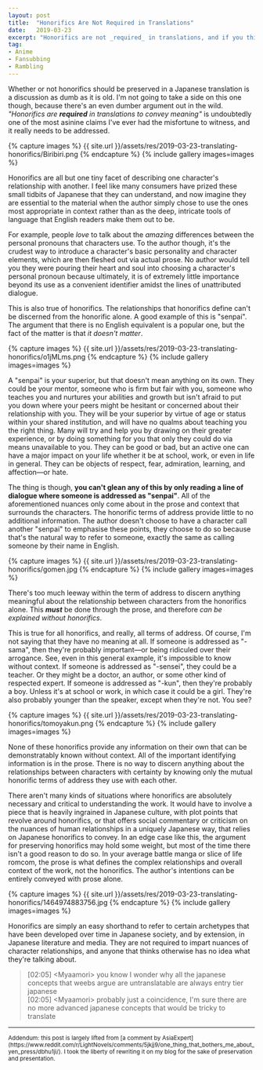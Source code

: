 ```yaml
---
layout: post
title:  "Honorifics Are Not Required in Translations"
date:   2019-03-23
excerpt: "Honorifics are not _required_ in translations, and if you think they are then you don't know what you're talking about."
tag:
- Anime
- Fansubbing
- Rambling
---
```


Whether or not honorifics should be preserved in a Japanese translation is a discussion as dumb as it is old. I'm not going to take a side on this one though, because there's an even dumber argument out in the wild. _"Honorifics are __required__ in translations to convey meaning"_ is undoubtedly one of the most asinine claims I've ever had the misfortune to witness, and it really needs to be addressed.

{% capture images %}
    {{ site.url }}/assets/res/2019-03-23-translating-honorifics/Biribiri.png
{% endcapture %}
{% include gallery images=images %}

Honorifics are all but one tiny facet of describing one character's relationship with another. I feel like many consumers have prized these small tidbits of Japanese that they can understand, and now imagine they are essential to the material when the author simply chose to use the ones most appropriate in context rather than as the deep, intricate tools of language that English readers make them out to be.

For example, people _love_ to talk about the _amazing_ differences between the personal pronouns that characters use. To the author though, it's the crudest way to introduce a character's basic personality and character elements, which are then fleshed out via actual prose. No author would tell you they were pouring their heart and soul into choosing a character's personal pronoun because ultimately, it is of extremely little importance beyond its use as a convenient identifier amidst the lines of unattributed dialogue.

This is also true of honorifics. The relationships that honorifics define can't be discerned from the honorific alone. A good example of this is "senpai". The argument that there is no English equivalent is a popular one, but the fact of the matter is that _it doesn't matter_.

{% capture images %}
    {{ site.url }}/assets/res/2019-03-23-translating-honorifics/o1jMLms.png
{% endcapture %}
{% include gallery images=images %}

A "senpai" is your superior, but that doesn't mean anything on its own. They could be your mentor, someone who is firm but fair with you, someone who teaches you and nurtures your abilities and growth but isn't afraid to put you down where your peers might be hesitant or concerned about their relationship with you. They will be your superior by virtue of age or status within your shared institution, and will have no qualms about teaching you the right thing. Many will try and help you by drawing on their greater experience, or by doing something for you that only they could do via means unavailable to you. They can be good or bad, but an active one can have a major impact on your life whether it be at school, work, or even in life in general. They can be objects of respect, fear, admiration, learning, and affection—or hate.

The thing is though, **you can't glean any of this by only reading a line of dialogue where someone is addressed as "senpai"**. All of the aforementioned nuances only come about in the prose and context that surrounds the characters. The honorific terms of address provide little to no additional information. The author doesn't choose to have a character call another "senpai" to emphasise these points, they choose to do so because that's the natural way to refer to someone, exactly the same as calling someone by their name in English.

{% capture images %}
    {{ site.url }}/assets/res/2019-03-23-translating-honorifics/gomen.jpg
{% endcapture %}
{% include gallery images=images %}

There's too much leeway within the term of address to discern anything meaningful about the relationship between characters from the honorifics alone. This **_must_** be done through the prose, and therefore _can be explained without honorifics_.

This is true for all honorifics, and really, all terms of address. Of course, I'm not saying that they have no meaning at all. If someone is addressed as "-sama", then they're probably important—or being ridiculed over their arrogance. See, even in this general example, it's impossible to know without context. If someone is addressed as "-sensei", they could be a teacher. Or they might be a doctor, an author, or some other kind of respected expert. If someone is addressed as "-kun", then they're probably a boy. Unless it's at school or work, in which case it could be a girl. They're also probably younger than the speaker, except when they're not. You see?

{% capture images %}
    {{ site.url }}/assets/res/2019-03-23-translating-honorifics/tomoyakun.png
{% endcapture %}
{% include gallery images=images %}

None of these honorifics provide any information on their own that can be demonstratably known without context. All of the important identifying information is in the prose. There is no way to discern anything about the relationships between characters with certainty by knowing only the mutual honorific terms of address they use with each other.

There aren't many kinds of situations where honorifics are absolutely necessary and critical to understanding the work.  It would have to involve a piece that is heavily ingrained in Japanese culture, with plot points that revolve around honorifics, or that offers social commentary or criticism on the nuances of human relationships in a uniquely Japanese way, that relies on Japanese honorifics to convey. In an edge case like this, the argument for preserving honorifics may hold some weight, but most of the time there isn't a good reason to do so. In your average battle manga or slice of life romcom, the prose is what defines the complex relationships and overall context of the work, not the honorifics. The author's intentions can be entirely conveyed with prose alone.

{% capture images %}
    {{ site.url }}/assets/res/2019-03-23-translating-honorifics/1464974883756.jpg
{% endcapture %}
{% include gallery images=images %}

Honorifics are simply an easy shorthand to refer to certain archetypes that have been developed over time in Japanese society, and by extension, in Japanese literature and media. They are not required to impart nuances of character relationships, and anyone that thinks otherwise has no idea what they're talking about.

<blockquote>
[02:05] &lt;Myaamori&gt; you know I wonder why all the japanese concepts that weebs argue are untranslatable are always entry tier japanese<br>
[02:05] &lt;Myaamori&gt; probably just a coincidence, I'm sure there are no more advanced japanese concepts that would be tricky to translate
</blockquote>

---

<small>
Addendum: this post is largely lifted from [a comment by AsiaExpert](https://www.reddit.com/r/LightNovels/comments/5jkjj9/one_thing_that_bothers_me_about_yen_press/dbhu1ji/). I took the liberty of rewriting it on my blog for the sake of preservation and presentation.
</small>
